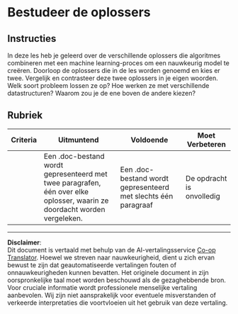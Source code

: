 <!--
CO_OP_TRANSLATOR_METADATA:
{
  "original_hash": "de6025f96841498b0577e9d1aee18d1f",
  "translation_date": "2025-09-05T19:52:29+00:00",
  "source_file": "4-Classification/2-Classifiers-1/assignment.md",
  "language_code": "nl"
}
-->
# Bestudeer de oplossers
## Instructies

In deze les heb je geleerd over de verschillende oplossers die algoritmes combineren met een machine learning-proces om een nauwkeurig model te creëren. Doorloop de oplossers die in de les worden genoemd en kies er twee. Vergelijk en contrasteer deze twee oplossers in je eigen woorden. Welk soort probleem lossen ze op? Hoe werken ze met verschillende datastructuren? Waarom zou je de ene boven de andere kiezen? 
## Rubriek

| Criteria | Uitmuntend                                                                                     | Voldoende                                       | Moet Verbeteren              |
| -------- | ---------------------------------------------------------------------------------------------- | ------------------------------------------------ | ---------------------------- |
|          | Een .doc-bestand wordt gepresenteerd met twee paragrafen, één over elke oplosser, waarin ze doordacht worden vergeleken. | Een .doc-bestand wordt gepresenteerd met slechts één paragraaf | De opdracht is onvolledig |

---

**Disclaimer**:  
Dit document is vertaald met behulp van de AI-vertalingsservice [Co-op Translator](https://github.com/Azure/co-op-translator). Hoewel we streven naar nauwkeurigheid, dient u zich ervan bewust te zijn dat geautomatiseerde vertalingen fouten of onnauwkeurigheden kunnen bevatten. Het originele document in zijn oorspronkelijke taal moet worden beschouwd als de gezaghebbende bron. Voor cruciale informatie wordt professionele menselijke vertaling aanbevolen. Wij zijn niet aansprakelijk voor eventuele misverstanden of verkeerde interpretaties die voortvloeien uit het gebruik van deze vertaling.